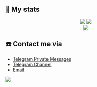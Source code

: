 ## 🚀 My stats

<div align="center">
  <img src="https://github-readme-stats.vercel.app/api?username=nor1vin&show_icons=true&count_private=true&theme=monokai&hide_border=true&bg_color=00000000">
  <img src="https://github-readme-stats.vercel.app/api/top-langs/?username=nor1vin&show_icons=true&layout=compact&langs_count=10&include_all_commits=true&hide_progress=false&hide_border=true&theme=monokai&bg_color=00000000"><br>
  <img src="https://github-readme-streak-stats.herokuapp.com/?user=nor1vin&hide_border=true&theme=monokai&background=FFFFFF00">
</div>


## ☎️ Contact me via

- [Telegram Private Messages ](https://t.me/dmkjfs)
- [Telegram Channel](https://t.me/norv1n)
- [Email](nor1vin.code@gmail.com)

<img src="https://capsule-render.vercel.app/api?type=waving&color=gradient&height=100&section=footer">
